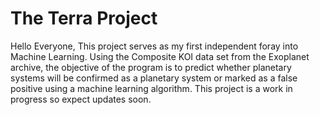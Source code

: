 # The Terra Project
Hello Everyone,
  This project serves as my first independent foray into Machine Learning. Using the Composite KOI data set from the Exoplanet archive, the objective of the program is to predict whether planetary systems will be confirmed as a planetary system or marked as a false positive using a machine learning algorithm.  This project is a work in progress so expect updates soon.
